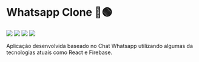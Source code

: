 # Whatsapp Clone 💬🟢
![](https://img.shields.io/github/languages/count/LuuizAlves/React_Firebase-Whatsapp) ![](https://img.shields.io/github/languages/top/LuuizAlves/React_Firebase-Whatsapp) ![](https://img.shields.io/github/last-commit/LuuizAlves/React_Firebase-Whatsapp) ![](https://img.shields.io/github/repo-size/LuuizAlves/React_Firebase-Whatsapp)

Aplicação desenvolvida baseado no Chat Whatsapp utilizando algumas da tecnologias atuais como React e Firebase.
